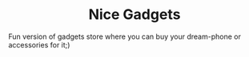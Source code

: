 <h1 align="center">Nice Gadgets</h1>
<p>Fun version of gadgets store where you can buy your dream-phone or accessories for it;)</p>
